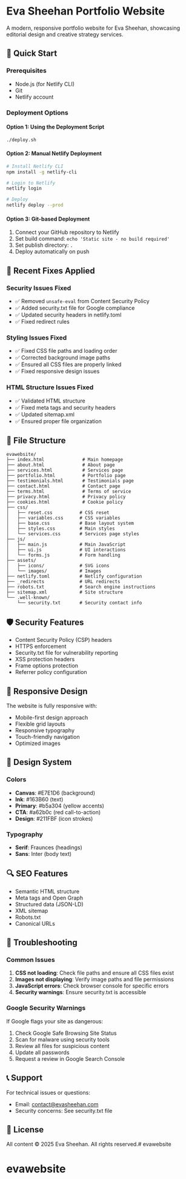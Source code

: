 # Eva Sheehan Portfolio Website

A modern, responsive portfolio website for Eva Sheehan, showcasing editorial design and creative strategy services.

## 🚀 Quick Start

### Prerequisites
- Node.js (for Netlify CLI)
- Git
- Netlify account

### Deployment Options

#### Option 1: Using the Deployment Script
```bash
./deploy.sh
```

#### Option 2: Manual Netlify Deployment
```bash
# Install Netlify CLI
npm install -g netlify-cli

# Login to Netlify
netlify login

# Deploy
netlify deploy --prod
```

#### Option 3: Git-based Deployment
1. Connect your GitHub repository to Netlify
2. Set build command: `echo 'Static site - no build required'`
3. Set publish directory: `.`
4. Deploy automatically on push

## 🔧 Recent Fixes Applied

### Security Issues Fixed
- ✅ Removed `unsafe-eval` from Content Security Policy
- ✅ Added security.txt file for Google compliance
- ✅ Updated security headers in netlify.toml
- ✅ Fixed redirect rules

### Styling Issues Fixed
- ✅ Fixed CSS file paths and loading order
- ✅ Corrected background image paths
- ✅ Ensured all CSS files are properly linked
- ✅ Fixed responsive design issues

### HTML Structure Issues Fixed
- ✅ Validated HTML structure
- ✅ Fixed meta tags and security headers
- ✅ Updated sitemap.xml
- ✅ Ensured proper file organization

## 📁 File Structure

```
evawebsite/
├── index.html              # Main homepage
├── about.html              # About page
├── services.html           # Services page
├── portfolio.html          # Portfolio page
├── testimonials.html       # Testimonials page
├── contact.html            # Contact page
├── terms.html              # Terms of service
├── privacy.html            # Privacy policy
├── cookies.html            # Cookie policy
├── css/
│   ├── reset.css          # CSS reset
│   ├── variables.css      # CSS variables
│   ├── base.css           # Base layout system
│   ├── styles.css         # Main styles
│   └── services.css       # Services page styles
├── js/
│   ├── main.js            # Main JavaScript
│   ├── ui.js              # UI interactions
│   └── forms.js           # Form handling
├── assets/
│   ├── icons/             # SVG icons
│   └── images/            # Images
├── netlify.toml           # Netlify configuration
├── _redirects             # URL redirects
├── robots.txt             # Search engine instructions
├── sitemap.xml            # Site structure
└── .well-known/
    └── security.txt       # Security contact info
```

## 🛡️ Security Features

- Content Security Policy (CSP) headers
- HTTPS enforcement
- Security.txt file for vulnerability reporting
- XSS protection headers
- Frame options protection
- Referrer policy configuration

## 📱 Responsive Design

The website is fully responsive with:
- Mobile-first design approach
- Flexible grid layouts
- Responsive typography
- Touch-friendly navigation
- Optimized images

## 🎨 Design System

### Colors
- **Canvas**: #E7E1D6 (background)
- **Ink**: #163B60 (text)
- **Primary**: #b5a304 (yellow accents)
- **CTA**: #a62b0c (red call-to-action)
- **Design**: #211FBF (icon strokes)

### Typography
- **Serif**: Fraunces (headings)
- **Sans**: Inter (body text)

## 🔍 SEO Features

- Semantic HTML structure
- Meta tags and Open Graph
- Structured data (JSON-LD)
- XML sitemap
- Robots.txt
- Canonical URLs

## 🚨 Troubleshooting

### Common Issues

1. **CSS not loading**: Check file paths and ensure all CSS files exist
2. **Images not displaying**: Verify image paths and file permissions
3. **JavaScript errors**: Check browser console for specific errors
4. **Security warnings**: Ensure security.txt is accessible

### Google Security Warnings

If Google flags your site as dangerous:

1. Check Google Safe Browsing Site Status
2. Scan for malware using security tools
3. Review all files for suspicious content
4. Update all passwords
5. Request a review in Google Search Console

## 📞 Support

For technical issues or questions:
- Email: contact@evasheehan.com
- Security concerns: See security.txt file

## 📄 License

All content © 2025 Eva Sheehan. All rights reserved.# evawebsite
# evawebsite
